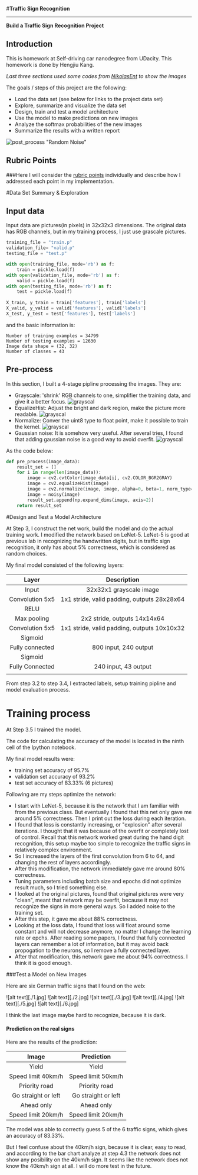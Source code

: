 #**Traffic Sign Recognition** 

---

**Build a Traffic Sign Recognition Project**

## Introduction
This is homework at Self-driving car nanodegree from UDacity. This homework is done by Hengjiu Kang.

*Last three sections used some codes from [NikolasEnt](https://github.com/NikolasEnt/Traffic-Sign-Classifier/blob/master/Traffic_Sign_Classifier.ipynb) to show the images*

The goals / steps of this project are the following:
* Load the data set (see below for links to the project data set)
* Explore, summarize and visualize the data set
* Design, train and test a model architecture
* Use the model to make predictions on new images
* Analyze the softmax probabilities of the new images
* Summarize the results with a written report


[//]: # (Image References)

![post_process](./images/post_process.png) "Random Noise"

## Rubric Points
###Here I will consider the [rubric points](https://review.udacity.com/#!/rubrics/481/view) individually and describe how I addressed each point in my implementation.  

#Data Set Summary & Exploration

## Input data
Input data are pictures(in pixels) in 32x32x3 dimensions. The original data has RGB channels, but in my training process, I just use grascale pictures.

```python
training_file = "train.p"
validation_file= "valid.p"
testing_file = "test.p"

with open(training_file, mode='rb') as f:
    train = pickle.load(f)
with open(validation_file, mode='rb') as f:
    valid = pickle.load(f)
with open(testing_file, mode='rb') as f:
    test = pickle.load(f)
    
X_train, y_train = train['features'], train['labels']
X_valid, y_valid = valid['features'], valid['labels']
X_test, y_test = test['features'], test['labels']
``` 
and the basic information is:
```
Number of training examples = 34799
Number of testing examples = 12630
Image data shape = (32, 32)
Number of classes = 43
```

## Pre-process
In this section, I built a 4-stage pipline processing the images. They are:
* Grayscale: 'shrink' RGB channels to one, simplifier the training data, and give it a better focus.
![grayscal](./images/grayscale.png)
* EqualizeHist: Adjust the bright and dark region, make the picture more readable.
![grayscal](./images/equalize.png)
* Normalize: Conver the uint8 type to float point, make it possible to train the kernel.
![grayscal](./images/normalize.png)
* Gaussian noise: It is somehow very useful. After several tries, I found that adding gaussian noise is a good way to avoid overfit.
![grayscal](./images/noise.png)

As the code below:
```python
def pre_process(image_data):
    result_set = []
    for i in range(len(image_data)):
        image = cv2.cvtColor(image_data[i], cv2.COLOR_BGR2GRAY)
        image = cv2.equalizeHist(image)
        image = cv2.normalize(image, image, alpha=0, beta=1, norm_type=cv2.NORM_MINMAX, dtype=cv2.CV_32F)
        image = noisy(image)
        result_set.append(np.expand_dims(image, axis=2))
    return result_set

```


#Design and Test a Model Architecture

At Step 3, I construct the net work, build the model and do the actual training work.
I modified the network based on LeNet-5. LeNet-5 is good at previous lab in recognizing the handwritten digits, but in traffic sign recognition, it only has about 5% correctness, which is considered as random choices.


My final model consisted of the following layers:

| Layer         		|     Description	        					| 
|:---------------------:|:---------------------------------------------:| 
| Input         		| 32x32x1 grayscale image   							| 
| Convolution 5x5     	| 1x1 stride, valid padding, outputs 28x28x64 	|
| RELU					|												|
| Max pooling	      	| 2x2 stride,  outputs 14x14x64 				|
| Convolution 5x5	    | 1x1 stride, valid padding, outputs 10x10x32     									|
| Sigmoid		|         									|
| Fully connected       | 800 input, 240 output                                         |
| Sigmoid				|        									|
|	Fully Connected				|	240 input, 43 output					|
|						|												| 

From step 3.2 to step 3.4, I extracted labels, setup training pipline and model evaluation process.


# Training process
At Step 3.5 I trained the model.

The code for calculating the accuracy of the model is located in the ninth cell of the Ipython notebook.

My final model results were:
* training set accuracy of 95.7%
* validation set accuracy of 93.2% 
* test set accuracy of 83.33% (6 pictures)

Following are my steps optimize the network:
* I start with LeNet-5, because it is the network that I am familiar with from the previous class. But eventually I found that this net only gave me around 5% correctness. Then I print out the loss during each iteration.
* I found that loss is constantly increasing, or "explosion" after several iterations. I thought that it was because of the overfit or completely lost of control. Recall that this network worked great during the hand digit recognition, this setup maybe too simple to recognize the traffic signs in relatively complex environment.
* So I increased the layers of the first convolution from 6 to 64, and changing the rest of layers accordingly.
* After this modification, the network immediately gave me around 80% correctness.
* Tuning parameters including batch size and epochs did not optimize result much, so I tried something else.
* I looked at the original pictures, found that original pictures were very "clean", meant that network may be overfit, because it may not recognize the signs in more general ways. So I added noise to the training set.
* After this step, it gave me about 88% correctness. 
* Looking at the loss data, I found that loss will float around some constant and will not decrease anymore, no matter I change the learning rate or epchs. After reading some papers, I found that fully connected layers can remember a lot of information, but it may avoid back propogation to the neurons, so I remove a fully connected layer. 
* After that modification, this network gave me about 94% correctness. I think it is good enough.



###Test a Model on New Images


Here are six German traffic signs that I found on the web:

![alt text][./1.jpg] ![alt text][./2.jpg] ![alt text][./3.jpg] 
![alt text][./4.jpg] ![alt text][./5.jpg] ![alt text][./6.jpg]

I think the last image maybe hard to recognize, because it is dark.

#### Prediction on the real signs

Here are the results of the prediction:

| Image			        |     Prediction	        					| 
|:---------------------:|:---------------------------------------------:| 
| Yield      		| Yield   									| 
| Speed limit 40km/h     			| Speed limit 50km/h										|
| Priority road					| Priority road 											|
| Go straight or left	      		| Go straight or left					 				|
| Ahead only			| Ahead only      							|
| Speed limit 20km/h            | Speed limit 20km/h                                |

The model was able to correctly guess 5 of the 6 traffic signs, which gives an accuracy of 83.33%. 

But I feel confuse about the 40km/h sign, because it is clear, easy to read, and according to the bar chart analyze at step 4.3
the network does not show any posibility on the 40km/h sign. It seems like the network does not know the 40km/h sign at all.
I will do more test in the future.